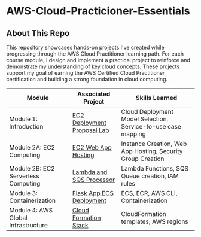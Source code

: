 # AWS-Cloud-Practicioner-Essentials

## About This Repo
This repository showcases hands-on projects I've created while progressing through the AWS Cloud Practitioner learning path. For each course module, I design and implement a practical project to reinforce and demonstrate my understanding of key cloud concepts. These projects support my goal of earning the AWS Certified Cloud Practitioner certification and building a strong foundation in cloud computing.

| Module                                         | Associated Project         | Skills Learned             |
|-----------------------------------------------|----------------------------|----------------------------|
| Module 1: Introduction      | <a href="https://github.com/BHelmss/Module_1_EC2_Deployment_Proposal">EC2 Deployment Proposal Lab</a>| Cloud Deployment Model Selection, Service-to-use case mapping |
| Module 2A: EC2 Computing        | <a href="https://github.com/BHelmss/Module_2A_EC2_Web_App"> EC2 Web App Hosting</a> | Instance Creation, Web App Hosting, Security Group Creation
| Module 2B: EC2 Serverless Computing | <a href="https://github.com/BHelmss/Module_2B_Lambda_SQS_Processor"> Lambda and SQS Processor | Lambda Functions, SQS Queue creation, IAM rules |
| Module 3: Containerization | <a href="https://github.com/BHelmss/Module_3_Flask_App_ECS_Deployment"> Flask App ECS Deployment | ECS, ECR, AWS CLI, Containerization|
| Module 4: AWS Global Infrastructure | <a href="https://github.com/BHelmss/Module_4_Hello_World_CloudFormation_Stack"> Cloud Formation Stack | CloudFormation templates, AWS regions |
